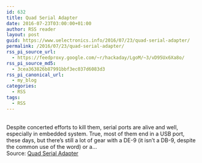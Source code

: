 ```yaml
---
id: 632
title: Quad Serial Adapter
date: 2016-07-23T03:00:00+01:00
author: RSS reader
layout: post
guid: https://www.uelectronics.info/2016/07/23/quad-serial-adapter/
permalink: /2016/07/23/quad-serial-adapter/
rss_pi_source_url:
  - https://feedproxy.google.com/~r/hackaday/LgoM/~3/vD95Ux6Xa8o/
rss_pi_source_md5:
  - 3cea363826b87991bbf3ec037d6083d3
rss_pi_canonical_url:
  - my_blog
categories:
  - RSS
tags:
  - RSS
---
```

&#013;  
Despite concerted efforts to kill them, serial ports are alive and well, especially in embedded system. True, most of them end in a USB port, these days, but there’s still a lot of gear with a DE-9 (it isn’t a DB-9, despite the common use of the word) or a…&#013;  
Source: <a href="https://feedproxy.google.com/~r/hackaday/LgoM/~3/vD95Ux6Xa8o/" target="_blank">Quad Serial Adapter</a>